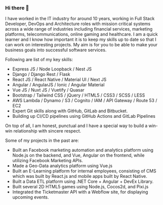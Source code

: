 ### Hi there 👋

I have worked in the IT industry for around 10 years, working in Full Stack Developer, DevOps and Architecture roles with mission critical systems across a wide range of industries including financial services, marketing platforms, telecommunications, online gaming and healthcare.
I am a quick learner and I know how important it is to keep my skills up to date so that I can work on interesting projects.
My aim is for you to be able to make your business goals into successful software services.

Following are list of my key skills:
- Express JS / Node Loopback / Nest JS
- Django / Django Rest / Flask
- React JS / React Native / Material UI / Next JS
- Angular / AngularJS / Ionic / Angular Material
- Vue JS / Nuxt JS / Vuetify / Quasar
- Bootstrap / Tailwind CSS / jQuery / HTML5 / CSS3 / SCSS / LESS
- AWS Lambda / Dynamo / S3 / Cognito / IAM / API Gateway / Route 53 / EC2
- Expert Git skills along with GitHub, GitLab and Bitbucket.
- Building up CI/CD pipelines using GitHub Actions and GitLab Pipelines

On top of all, I am honest, punctual and I have a special way to build a win-win relationship with sincere respect.


Some of my projects in the past are:
- Built an Facebook marketing automation and analytics platform using Node.js on the backend, and Vue, Angular on the frontend, while utilizing Facebook Marketing APIs.
- Made a Geo-Data analytics platform using Vue.js
- Built an E-Learning platform for internal employees, consisting of CMS which was built by React.js and mobile apps built by React Native.
- Built a Data ETL platform using .NET Core + Angular + DevEx Library.
- Built several 2D HTML5 games using Node.js, Cocos2d, and Pixi.js
- Integrated the Ticketmaster API with a Webflow site, for displaying upcoming events.


<!--
**delphi-enterprises/delphi-enterprises** is a ✨ _special_ ✨ repository because its `README.md` (this file) appears on your GitHub profile.

Here are some ideas to get you started:

- 🔭 I’m currently working on ...
- 🌱 I’m currently learning ...
- 👯 I’m looking to collaborate on ...
- 🤔 I’m looking for help with ...
- 💬 Ask me about ...
- 📫 How to reach me: ...
- 😄 Pronouns: ...
- ⚡ Fun fact: ...
-->
